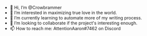 - 👋 Hi, I’m @Crowbrammer
- 👀 I’m interested in maximizing true love in the world.
- 🌱 I’m currently learning to automate more of my writing process.
- 💞️ I’m looking to collaborate if the project's interesting enough.
- 📫 How to reach me: AttentionAaron#7462 on Discord

<!---
Crowbrammer/Crowbrammer is a ✨ special ✨ repository because its `README.md` (this file) appears on your GitHub profile.
You can click the Preview link to take a look at your changes.
--->
